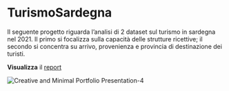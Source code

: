 # TurismoSardegna

Il seguente progetto riguarda l’analisi di 2 dataset sul turismo in sardegna nel 2021. Il primo si focalizza sulla capacità delle strutture ricettive; il secondo si concentra su arrivo, provenienza e provincia di destinazione dei turisti.

**Visualizza** il [report](https://htmlpreview.github.io/?https://github.com/CariaStefano/TurismoSardegna/blob/master/report/Turismo-Sardegna-.html)

![Creative and Minimal Portfolio Presentation-4](https://github.com/CariaStefano/TurismoSardegna/assets/79990918/403da6b7-19aa-4178-beb9-57681f9301d5)

